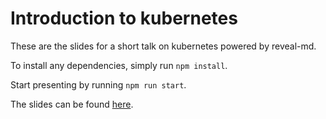 # Introduction to kubernetes

These are the slides for a short talk on kubernetes powered by reveal-md.

To install any dependencies, simply run `npm install`.

Start presenting by running `npm run start`.

The slides can be found [here](./slides.md).
